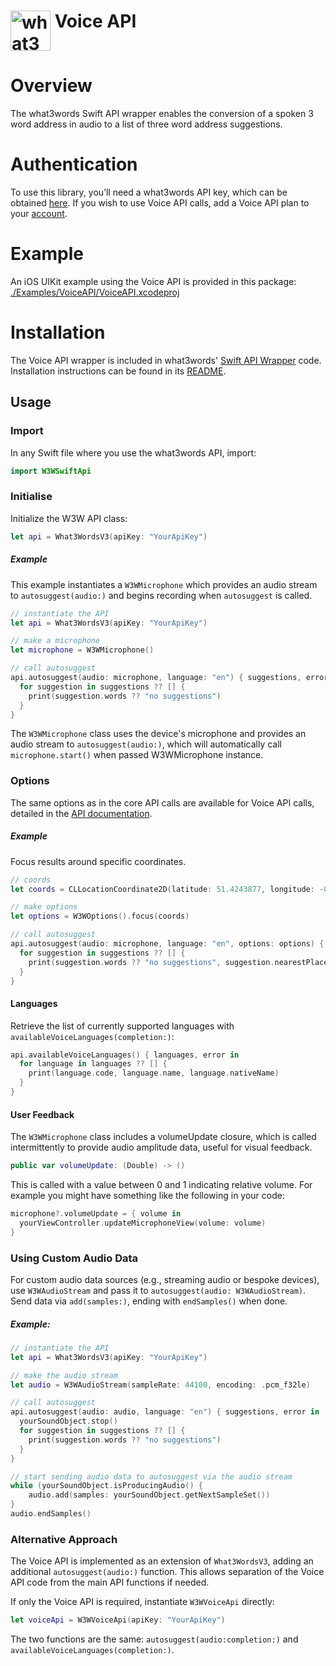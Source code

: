 # <img valign='top' src="https://what3words.com/assets/images/w3w_square_red.png" width="64" height="64" alt="what3words">&nbsp;Voice API


# Overview

The what3words Swift API wrapper enables the conversion of a spoken 3 word address in audio to a list of three word address suggestions.

# Authentication

To use this library, you’ll need a what3words API key, which can be obtained [here](https://what3words.com/select-plan). If you wish to use Voice API calls, add a Voice API plan to your [account](https://accounts.what3words.com/billing).


# Example

An iOS UIKit example using the Voice API is provided in this package: [./Examples/VoiceAPI/VoiceAPI.xcodeproj](./Examples/VoiceAPI/VoiceAPI.xcodeproj)

# Installation

The Voice API wrapper is included in what3words' [Swift API Wrapper](https://github.com/what3words/w3w-swift-wrapper) code.  Installation instructions can be found in its [README](README.md).

## Usage

### Import

In any Swift file where you use the what3words API, import:

```swift
import W3WSwiftApi
```

### Initialise

Initialize the W3W API class:

```swift
let api = What3WordsV3(apiKey: "YourApiKey")
```

##### Example
This example instantiates a `W3WMicrophone` which provides an audio stream to `autosuggest(audio:)` and begins recording when `autosuggest` is called.

```swift
// instantiate the API
let api = What3WordsV3(apiKey: "YourApiKey")

// make a microphone
let microphone = W3WMicrophone()

// call autosuggest
api.autosuggest(audio: microphone, language: "en") { suggestions, error in
  for suggestion in suggestions ?? [] {
    print(suggestion.words ?? "no suggestions")
  }
}
```


The `W3WMicrophone` class uses the device's microphone and provides an audio stream to `autosuggest(audio:)`, which will automatically call `microphone.start()` when passed W3WMicrophone instance.

### Options

The same options as in the core API calls are available for Voice API calls, detailed in the [API documentation](https://developer.what3words.com/public-api/docs#autosuggest).

##### Example

Focus results around specific coordinates.

```swift
// coords
let coords = CLLocationCoordinate2D(latitude: 51.4243877, longitude: -0.34745)

// make options
let options = W3WOptions().focus(coords)

// call autosuggest
api.autosuggest(audio: microphone, language: "en", options: options) { suggestions, error in
  for suggestion in suggestions ?? [] {
    print(suggestion.words ?? "no suggestions", suggestion.nearestPlace ?? "")
  }
}
```


#### Languages

Retrieve the list of currently supported languages with `availableVoiceLanguages(completion:)`:

```Swift
api.availableVoiceLanguages() { languages, error in
  for language in languages ?? [] {
    print(language.code, language.name, language.nativeName)
  }
}

```

#### User Feedback

The `W3WMicrophone` class includes a volumeUpdate closure, which is called intermittently to provide audio amplitude data, useful for visual feedback.

```Swift
public var volumeUpdate: (Double) -> ()
```

This is called with a value between 0 and 1 indicating relative volume.  For example you might have something like the following in your code:

```Swift
microphone?.volumeUpdate = { volume in 
  yourViewController.updateMicrophoneView(volume: volume)
}
```

### Using Custom Audio Data

For custom audio data sources (e.g., streaming audio or bespoke devices), use `W3WAudioStream` and pass it to `autosuggest(audio: W3WAudioStream)`. Send data via `add(samples:)`, ending with `endSamples()` when done.

##### Example:

```Swift
// instantiate the API
let api = What3WordsV3(apiKey: "YourApiKey")

// make the audio stream
let audio = W3WAudioStream(sampleRate: 44100, encoding: .pcm_f32le)

// call autosuggest
api.autosuggest(audio: audio, language: "en") { suggestions, error in
  yourSoundObject.stop()
  for suggestion in suggestions ?? [] {
    print(suggestion.words ?? "no suggestions")
  }
}

// start sending audio data to autosuggest via the audio stream
while (yourSoundObject.isProducingAudio() {
    audio.add(samples: yourSoundObject.getNextSampleSet())
}
audio.endSamples()

```

### Alternative Approach

The Voice API is implemented as an extension of `What3WordsV3`, adding an additional `autosuggest(audio:)` function. This allows separation of the Voice API code from the main API functions if needed.

If only the Voice API is required, instantiate `W3WVoiceApi` directly:
```swift
let voiceApi = W3WVoiceApi(apiKey: "YourApiKey")
```

The two functions are the same: `autosuggest(audio:completion:)` and `availableVoiceLanguages(completion:)`.
